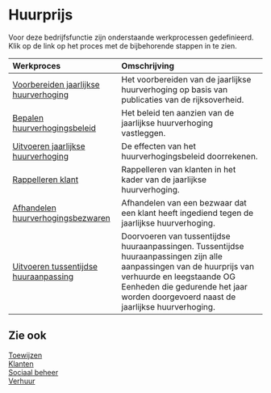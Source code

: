 # Huurprijs

Voor deze bedrijfsfunctie zijn onderstaande werkprocessen gedefinieerd. Klik op de link op het proces met de bijbehorende stappen in te zien.

Werkproces | Omschrijving
:--- | :---
[Voorbereiden jaarlijkse huurverhoging](voorbereiden-jaarlijkse-huurverhoging/) | Het voorbereiden van de jaarlijkse huurverhoging op basis van publicaties van de rijksoverheid.
[Bepalen huurverhogingsbeleid](bepalen-huurverhogingsbeleid/) | Het beleid ten aanzien van de jaarlijkse huurverhoging vastleggen.
[Uitvoeren jaarlijkse huurverhoging](uitvoeren-jaarlijkse-huurverhoging/) | De effecten van het huurverhogingsbeleid doorrekenen.
[Rappelleren klant](rappelleren-klant/) | Rappelleren van klanten in het kader van de jaarlijkse huurverhoging.
[Afhandelen huurverhogingsbezwaren](afhandelen-huurverhogingsbezwaren/) | Afhandelen van een bezwaar dat een klant heeft ingediend tegen de jaarlijkse huurverhoging.
[Uitvoeren tussentijdse huuraanpassing](uitvoeren-tussentijdse-huurprijsaanpassing/) | Doorvoeren van tussentijdse huuraanpassingen. Tussentijdse huuraanpassingen zijn alle aanpassingen van de huurprijs van verhuurde en leegstaande OG Eenheden die gedurende het jaar worden doorgevoerd naast de jaarlijkse huurverhoging.

## Zie ook

[Toewijzen](../toewijzen/)  
[Klanten](../klanten/)  
[Sociaal beheer](../sociaal-beheer/)  
[Verhuur](../verhuur/)
